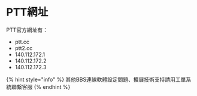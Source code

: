 # PTT網址

PTT官方網址有：

* ptt.cc
* ptt2.cc
* 140.112.172.1
* 140.112.172.2
* 140.112.172.3

{% hint style="info" %}
其他BBS連線軟體設定問題、擴展技術支持請用工單系統聯繫客服
{% endhint %}



